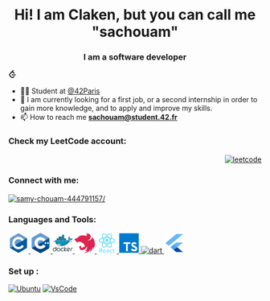<h1 align="center">Hi! I am Claken, but you can call me "sachouam"</h1>
<h3 align="center">I am a software developer</h3>
<svg xmlns="http://www.w3.org/2000/svg" width="16" height="16" fill="currentColor" class="bi bi-caret-down" viewBox="0 0 32 32">
<path d="M21.469 23.907l-3.595 3.473c-0.624 0.625-1.484 0.885-2.432 0.885s-1.807-0.26-2.432-0.885l-5.776-5.812c-0.62-0.625-0.937-1.537-0.937-2.485 0-0.952 0.317-1.812 0.937-2.432l5.76-5.844c0.62-0.619 1.5-0.859 2.448-0.859s1.808 0.26 2.432 0.885l3.595 3.473c0.687 0.688 1.823 0.663 2.536-0.052 0.708-0.713 0.735-1.848 0.047-2.536l-3.473-3.511c-0.901-0.891-2.032-1.505-3.261-1.787l3.287-3.333c0.688-0.687 0.667-1.823-0.047-2.536s-1.849-0.735-2.536-0.052l-13.469 13.469c-1.307 1.312-1.989 3.113-1.989 5.113 0 1.996 0.683 3.86 1.989 5.168l5.797 5.812c1.307 1.307 3.115 1.937 5.115 1.937 1.995 0 3.801-0.683 5.109-1.989l3.479-3.521c0.688-0.683 0.661-1.817-0.052-2.531s-1.849-0.74-2.531-0.052zM27.749 17.349h-13.531c-0.932 0-1.692 0.801-1.692 1.791 0 0.991 0.76 1.797 1.692 1.797h13.531c0.933 0 1.693-0.807 1.693-1.797 0-0.989-0.76-1.791-1.693-1.791z"/>
</svg>

- :man_student: Student at [@42Paris](https://github.com/42Paris)
- 🔭 I am currently looking for a first job, or a second internship in order to gain more knowledge, and to apply and improve my skills.
- 📫 How to reach me **sachouam@student.42.fr**

<h3 align="left">Check my LeetCode account:</h3>
<p align="right">
<a href="https://leetcode.com/u/Claken/" target="blank"><img align="center" src="https://user-images.githubusercontent.com/36547915/97088991-45da5d00-1652-11eb-900f-80d106540f4f.png" alt="leetcode" height="45" width="55"/></a>
</p>

<h3 align="left">Connect with me:</h3>
<p align="left">
<a href="https://linkedin.com/in/samy-chouam-444791157/" target="blank"><img align="center" src="https://raw.githubusercontent.com/rahuldkjain/github-profile-readme-generator/master/src/images/icons/Social/linked-in-alt.svg" alt="samy-chouam-444791157/" height="30" width="40" /></a>
</p>

<h3 align="left">Languages and Tools:</h3>
<p align="left">
<a href="https://www.cprogramming.com/" target="_blank" rel="noreferrer"> <img src="https://raw.githubusercontent.com/devicons/devicon/master/icons/c/c-original.svg" alt="c" width="40" height="40"/> </a>
<a href="https://www.w3schools.com/cpp/" target="_blank" rel="noreferrer"> <img src="https://raw.githubusercontent.com/devicons/devicon/master/icons/cplusplus/cplusplus-original.svg" alt="cplusplus" width="40" height="40"/> </a>
<a href="https://www.docker.com/" target="_blank" rel="noreferrer"> <img src="https://raw.githubusercontent.com/devicons/devicon/master/icons/docker/docker-original-wordmark.svg" alt="docker" width="40" height="40"/> </a> <a href="https://nestjs.com/" target="_blank" rel="noreferrer"> <img src="https://raw.githubusercontent.com/devicons/devicon/master/icons/nestjs/nestjs-plain.svg" alt="nestjs" width="40" height="40"/> </a>
<a href="https://reactjs.org/" target="_blank" rel="noreferrer"> <img src="https://raw.githubusercontent.com/devicons/devicon/master/icons/react/react-original-wordmark.svg" alt="react" width="40" height="40"/> </a>
<a href="https://www.typescriptlang.org/" target="_blank" rel="noreferrer"> <img src="https://raw.githubusercontent.com/devicons/devicon/master/icons/typescript/typescript-original.svg" alt="typescript" width="40" height="40"/> </a>
<a href="https://dart.dev/" target="_blank" rel="noreferrer"> <img src="https://cloud.githubusercontent.com/assets/1050148/11442042/0b297e0a-9512-11e5-9aef-7a3d46b835b2.jpg" alt="dart" width="40" height="40"/> </a>
<a href="https://flutter.dev/" target="_blank" rel="noreferrer"> <img src="https://raw.githubusercontent.com/dnfield/flutter_svg/7d374d7107561cbd906d7c0ca26fef02cc01e7c8/example/assets/flutter_logo.svg?sanitize=true" alt="flutter" width="40" height="40"/> </a>
</p>

<h3 align="left">Set up :</h3>
<a href="#"><img alt="Ubuntu" src="https://img.shields.io/badge/Ubuntu-E95420?style=for-the-badge&logo=ubuntu&logoColor=white"></a>
<a href="#"><img alt="VsCode" src="https://img.shields.io/badge/Visual%20Studio%20Code-007ACC?logo=visualstudiocode&logoColor=fff&style=plastic"></a>

